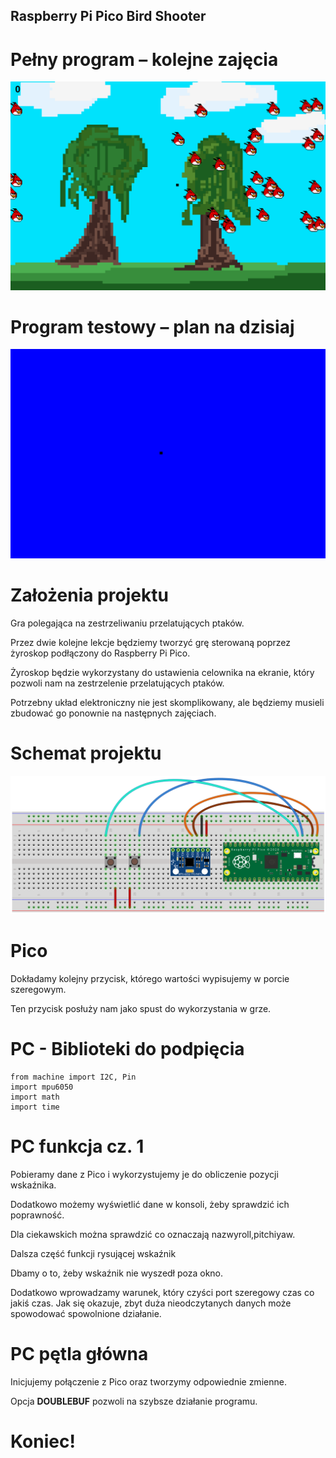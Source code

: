 ## Raspberry Pi Pico Bird Shooter

# Pełny program – kolejne zajęcia
![](img/Obraz1.gif)

# Program testowy – plan na dzisiaj
![](img/Obraz2.gif)

# Założenia projektu

Gra polegająca na zestrzeliwaniu przelatujących ptaków\.

Przez dwie kolejne lekcje będziemy tworzyć grę sterowaną poprzez żyroskop podłączony do Raspberry Pi Pico\.

Żyroskop będzie wykorzystany do ustawienia celownika na ekranie\, który pozwoli nam na zestrzelenie przelatujących ptaków\.

Potrzebny układ elektroniczny nie jest skomplikowany\, ale będziemy musieli zbudować go ponownie na następnych zajęciach\.



# Schemat projektu

![](img/Obraz3.png)

# Pico


Dokładamy kolejny przycisk\, którego wartości wypisujemy w porcie szeregowym\.

Ten przycisk posłuży nam jako spust do wykorzystania w grze\.

# PC - Biblioteki do podpięcia

```
from machine import I2C, Pin
import mpu6050
import math
import time
```


# PC funkcja cz. 1

Pobieramy dane z Pico i wykorzystujemy je do obliczenie pozycji wskaźnika\.

Dodatkowo możemy wyświetlić dane w konsoli\, żeby sprawdzić ich poprawność\.

Dla ciekawskich można sprawdzić co oznaczają nazwyroll\,pitchiyaw\.


Dalsza część funkcji rysującej wskaźnik

Dbamy o to\, żeby wskaźnik nie wyszedł poza okno\.

Dodatkowo wprowadzamy warunek\, który czyści port szeregowy czas co jakiś czas\. Jak się okazuje\, zbyt duża nieodczytanych danych może spowodować spowolnione działanie\.

# PC pętla główna

Inicjujemy połączenie z Pico oraz tworzymy odpowiednie zmienne\.

Opcja __DOUBLEBUF__ pozwoli na szybsze działanie programu\.

# Koniec!

